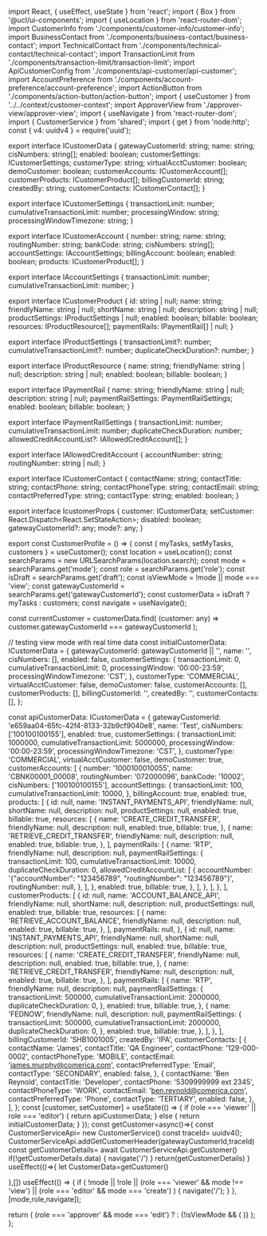 import React, { useEffect, useState } from 'react';
import { Box } from '@ucl/ui-components';
import { useLocation } from 'react-router-dom';
import CustomerInfo from './components/customer-info/customer-info';
import BusinessContact from './components/business-contact/business-contact';
import TechnicalContact from './components/technical-contact/technical-contact';
import TransactionLimit from './components/transaction-limit/transaction-limit';
import ApiCustomerConfig from './components/api-customer/api-customer';
import AccountPreference from './components/account-preference/account-preference';
import ActionButton from './components/action-button/action-button';
import { useCustomer } from '../../context/customer-context';
import ApproverView from './approver-view/approver-view';
import { useNavigate } from 'react-router-dom';
import { CustomerService } from 'shared';
import { get } from 'node:http';
const { v4: uuidv4 } = require('uuid');

export interface ICustomerData {
  gatewayCustomerId: string;
  name: string;
  cisNumbers: string[];
  enabled: boolean;
  customerSettings: ICustomerSettings;
  customerType: string;
  virtualAcctCustomer: boolean;
  demoCustomer: boolean;
  customerAccounts: ICustomerAccount[];
  customerProducts: ICustomerProduct[];
  billingCustomerId: string;
  createdBy: string;
  customerContacts: ICustomerContact[];
}

export interface ICustomerSettings {
  transactionLimit: number;
  cumulativeTransactionLimit: number;
  processingWindow: string;
  processingWindowTimezone: string;
}

export interface ICustomerAccount {
  number: string;
  name: string;
  routingNumber: string;
  bankCode: string;
  cisNumbers: string[];
  accountSettings: IAccountSettings;
  billingAccount: boolean;
  enabled: boolean;
  products: ICustomerProduct[];
}

export interface IAccountSettings {
  transactionLimit: number;
  cumulativeTransactionLimit: number;
}

export interface ICustomerProduct {
  id: string | null;
  name: string;
  friendlyName: string | null;
  shortName: string | null;
  description: string | null;
  productSettings: IProductSettings | null;
  enabled: boolean;
  billable: boolean;
  resources: IProductResource[];
  paymentRails: IPaymentRail[] | null;
}

export interface IProductSettings {
  transactionLimit?: number;
  cumulativeTransactionLimit?: number;
  duplicateCheckDuration?: number;
}

export interface IProductResource {
  name: string;
  friendlyName: string | null;
  description: string | null;
  enabled: boolean;
  billable: boolean;
}

export interface IPaymentRail {
  name: string;
  friendlyName: string | null;
  description: string | null;
  paymentRailSettings: IPaymentRailSettings;
  enabled: boolean;
  billable: boolean;
}

export interface IPaymentRailSettings {
  transactionLimit: number;
  cumulativeTransactionLimit: number;
  duplicateCheckDuration: number;
  allowedCreditAccountList?: IAllowedCreditAccount[];
}

export interface IAllowedCreditAccount {
  accountNumber: string;
  routingNumber: string | null;
}

export interface ICustomerContact {
  contactName: string;
  contactTitle: string;
  contactPhone: string;
  contactPhoneType: string;
  contactEmail: string;
  contactPreferredType: string;
  contactType: string;
  enabled: boolean;
}

export interface IcustomerProps {
  customer: ICustomerData;
  setCustomer: React.Dispatch<React.SetStateAction<ICustomerData>>;
  disabled: boolean;
  gatewayCustomerId?: any;
  mode?: any;
}

export const CustomerProfile = () => {
  const { myTasks, setMyTasks, customers } = useCustomer();
  const location = useLocation();
  const searchParams = new URLSearchParams(location.search);
  const mode = searchParams.get('mode');
  const role = searchParams.get('role');
  const isDraft = searchParams.get('draft');
  const isViewMode = !mode || mode === 'view';
  const gatewayCustomerId = searchParams.get('gatewayCustomerId');
  const customerData = isDraft ? myTasks : customers;
  const navigate = useNavigate();

  const currentCustomer = customerData.find(
    (customer: any) => customer.gatewayCustomerId === gatewayCustomerId
  );

  // testing view mode with real time data
  const initialCustomerData: ICustomerData = {
    gatewayCustomerId: gatewayCustomerId || '',
    name: '',
    cisNumbers: [],
    enabled: false,
    customerSettings: {
      transactionLimit: 0,
      cumulativeTransactionLimit: 0,
      processingWindow: '00:00-23:59',
      processingWindowTimezone: 'CST',
    },
    customerType: 'COMMERCIAL',
    virtualAcctCustomer: false,
    demoCustomer: false,
    customerAccounts: [],
    customerProducts: [],
    billingCustomerId: '',
    createdBy: '',
    customerContacts: [],
  };

  const apiCustomerData: ICustomerData = {
    gatewayCustomerId: 'e659aa04-65fc-42f4-8133-32b9cf9040e8',
    name: 'Test',
    cisNumbers: ['100100100155'],
    enabled: true,
    customerSettings: {
      transactionLimit: 1000000,
      cumulativeTransactionLimit: 5000000,
      processingWindow: '00:00-23:59',
      processingWindowTimezone: 'CST',
    },
    customerType: 'COMMERCIAL',
    virtualAcctCustomer: false,
    demoCustomer: true,
    customerAccounts: [
      {
        number: '1000100010055',
        name: 'CBNK00001_00008',
        routingNumber: '072000096',
        bankCode: '10002',
        cisNumbers: ['100100100155'],
        accountSettings: {
          transactionLimit: 100,
          cumulativeTransactionLimit: 10000,
        },
        billingAccount: true,
        enabled: true,
        products: [
          {
            id: null,
            name: 'INSTANT_PAYMENTS_API',
            friendlyName: null,
            shortName: null,
            description: null,
            productSettings: null,
            enabled: true,
            billable: true,
            resources: [
              {
                name: 'CREATE_CREDIT_TRANSFER',
                friendlyName: null,
                description: null,
                enabled: true,
                billable: true,
              },
              {
                name: 'RETRIEVE_CREDIT_TRANSFER',
                friendlyName: null,
                description: null,
                enabled: true,
                billable: true,
              },
            ],
            paymentRails: [
              {
                name: 'RTP',
                friendlyName: null,
                description: null,
                paymentRailSettings: {
                  transactionLimit: 100,
                  cumulativeTransactionLimit: 10000,
                  duplicateCheckDuration: 0,
                  allowedCreditAccountList: [
                    {
                      accountNumber:
                        '{"accountNumber": "123456789", "routingNumber": "123456789"}',
                      routingNumber: null,
                    },
                  ],
                },
                enabled: true,
                billable: true,
              },
            ],
          },
        ],
      },
    ],
    customerProducts: [
      {
        id: null,
        name: 'ACCOUNT_BALANCE_API',
        friendlyName: null,
        shortName: null,
        description: null,
        productSettings: null,
        enabled: true,
        billable: true,
        resources: [
          {
            name: 'RETRIEVE_ACCOUNT_BALANCE',
            friendlyName: null,
            description: null,
            enabled: true,
            billable: true,
          },
        ],
        paymentRails: null,
      },
      {
        id: null,
        name: 'INSTANT_PAYMENTS_API',
        friendlyName: null,
        shortName: null,
        description: null,
        productSettings: null,
        enabled: true,
        billable: true,
        resources: [
          {
            name: 'CREATE_CREDIT_TRANSFER',
            friendlyName: null,
            description: null,
            enabled: true,
            billable: true,
          },
          {
            name: 'RETRIEVE_CREDIT_TRANSFER',
            friendlyName: null,
            description: null,
            enabled: true,
            billable: true,
          },
        ],
        paymentRails: [
          {
            name: 'RTP',
            friendlyName: null,
            description: null,
            paymentRailSettings: {
              transactionLimit: 500000,
              cumulativeTransactionLimit: 2000000,
              duplicateCheckDuration: 0,
            },
            enabled: true,
            billable: true,
          },
          {
            name: 'FEDNOW',
            friendlyName: null,
            description: null,
            paymentRailSettings: {
              transactionLimit: 500000,
              cumulativeTransactionLimit: 2000000,
              duplicateCheckDuration: 0,
            },
            enabled: true,
            billable: true,
          },
        ],
      },
    ],
    billingCustomerId: 'SHB1001005',
    createdBy: 'IPA',
    customerContacts: [
      {
        contactName: 'James',
        contactTitle: 'QA Engineer',
        contactPhone: '129-000-0002',
        contactPhoneType: 'MOBILE',
        contactEmail: 'james.murphy@comerica.com',
        contactPreferredType: 'Email',
        contactType: 'SECONDARY',
        enabled: false,
      },
      {
        contactName: 'Ben Reynold',
        contactTitle: 'Developer',
        contactPhone: '5309999999 ext 2345',
        contactPhoneType: 'WORK',
        contactEmail: 'ben.reynold@comerica.com',
        contactPreferredType: 'Phone',
        contactType: 'TERTIARY',
        enabled: false,
      },
    ],
  };
  const [customer, setCustomer] = useState<ICustomerData>(() => {
    if (role === 'viewer' || role === 'editor') {
      return apiCustomerData;
    } else {
      return initialCustomerData;
    }
  });
  const getCustomer=async()=>{
    const CustomerServiceApi= new CustomerService()
    const traceId= uuidv4();
    CustomerServiceApi.addGetCustomerHeader(gatewayCustomerId,traceId)
    const getCustomerDetails= await  CustomerServiceApi.getCustomer()
    if(!getCustomerDetails.data)
    {
      navigate('/')
    }
    return(getCustomerDetails)
  }
  useEffect(()=>{
    let CustomerData=getCustomer()
    
  },[])
  useEffect(() => {
    if (
      !mode ||
      !role ||
      (role === 'viewer' && mode !== 'view') ||
      (role === 'editor' && mode === 'create')
    ) {
      navigate('/');
    }
  }, [mode,role,navigate]);

  return (
    (role === 'approver' && mode === 'edit') 
    ? <ApproverView /> 
    : <Box className="main-profile">
      <CustomerInfo
        customer={customer}
        setCustomer={setCustomer}
        disabled={isViewMode}
        mode={mode}
        gatewayCustomerId={gatewayCustomerId}
      />
      <BusinessContact
        customer={customer}
        setCustomer={setCustomer}
        disabled={isViewMode}
      />
      <TechnicalContact
        customer={customer}
        setCustomer={setCustomer}
        disabled={isViewMode}
      />
      <TransactionLimit
        customer={customer}
        setCustomer={setCustomer}
        disabled={isViewMode}
      />
      <ApiCustomerConfig
        customer={customer}
        setCustomer={setCustomer}
        disabled={isViewMode}
      />
      <AccountPreference
        customer={customer}
        setCustomer={setCustomer}
        disabled={isViewMode}
      />
      {!isViewMode && (
        <ActionButton
          customer={customer}
          setCustomer={setCustomer}
          disabled={isViewMode}
          gatewayCustomerId={gatewayCustomerId}
        />
      )}
    </Box>
  );
};
